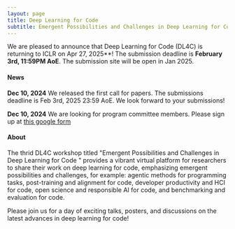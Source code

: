 ```yaml
---
layout: page
title: Deep Learning for Code
subtitle: Emergent Possibilities and Challenges in Deep Learning for Code
---
```



We are pleased to announce that Deep Learning for Code (DL4C) is returning to ICLR on Apr 27, 2025**! The submission deadline is **February 3rd, 11:59PM AoE**. The submission site will be open in Jan 2025.


#### News

**Dec 10, 2024** We released the first call for papers. The submissions deadline is Feb 3rd, 2025 23:59 AoE. We look forward to your submissions!

**Dec 10, 2024** We are looking for program committee members. Please sign up at [this google form](https://docs.google.com/forms/d/e/1FAIpQLSc0jcjGpD31_AQ1ddFQ1YBQxqvjs7HBe-XL91N7Vu29GpPShg/viewform)



#### About

The thrid DL4C workshop titled "Emergent Possibilities and Challenges in Deep Learning for Code
" provides a vibrant virtual platform for researchers to share their work on deep learning for code, emphasizing emergent possibilities and challenges, for example: agentic methods for programming tasks, post-training and alignment for code, developer productivity and HCI for code, open science and responsible AI for code, and benchmarking and evaluation for code.

Please join us for a day of exciting talks, posters, and discussions on the latest advances in deep learning for code!
